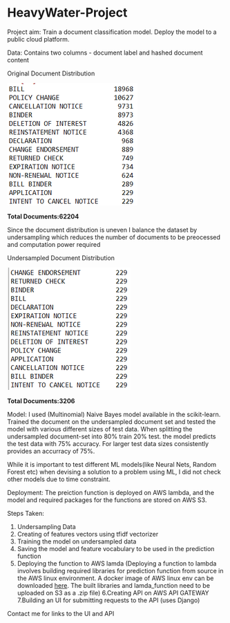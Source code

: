 # HeavyWater-Project

Project aim: 
Train a document classification model. Deploy the model to a public cloud platform.

Data:
Contains two columns - document label and hashed document content 

Original Document Distribution 

![original data distribution](https://github.com/virajgite/HeavyWater-Project/blob/master/Screenshot%20(189).png)

**Total Documents:62204**


Since the document distribution is uneven I balance the dataset by undersampling which reduces the number of documents to be preocessed and computation power required

Undersampled Document Distribution

![undersampled data distribution](https://github.com/virajgite/HeavyWater-Project/blob/master/Screenshot%20(190).png)

**Total Documents:3206**


Model:
I used (Multinomial) Naive Bayes model available in the scikit-learn. Trained the document on the undersampled document set and tested the model with various different sizes of test data. When splitting the undersampled document-set into 80% train 20% test. the model predicts the test data with 75% accuracy. For larger test data sizes consistently provides an accurracy of 75%.

While it is important to test different ML models(like Neural Nets, Random Forest etc) when devising a solution to a problem using ML, I did not check other models due to time constraint.

Deployment:
The preiction function is deployed on AWS lambda, and the model and required packages for the functions are stored on AWS S3.

Steps Taken:
1. Undersampling Data
2. Creating of features vectors using tfidf vectorizer
3. Training the model on undersampled data
4. Saving the model and feature vocabulary to be used in the prediction function
5. Deploying the function to AWS lamda 
(Deploying a function to lambda involves building required libraries for prediction function from source in the AWS linux environment. A docker image of AWS linux env can be downloaded [here](https://hub.docker.com/_/amazonlinux/). The built libraries and lamda_function need to be uploaded on S3 as a .zip file) 
6.Creating API on AWS API GATEWAY
7.Building an UI for submitting requests to the API (uses Django)

Contact me for links to the UI and API



